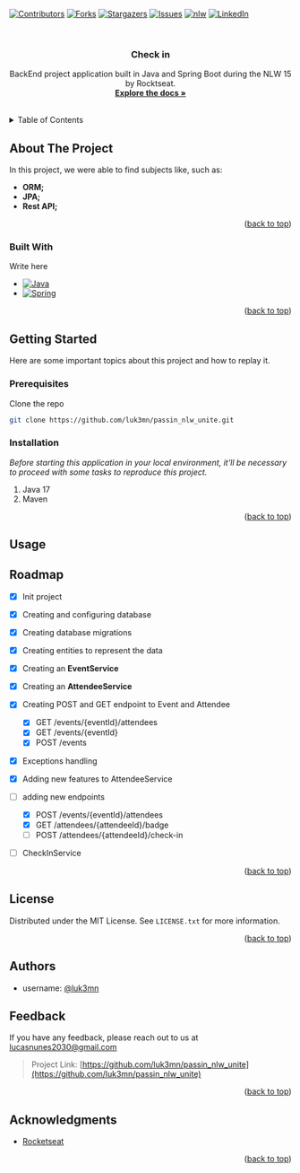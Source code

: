 <a name="passin_nlw_unite"></a>

[![Contributors][contributors-shield]][contributors-url]
[![Forks][forks-shield]][forks-url]
[![Stargazers][stars-shield]][stars-url]
[![Issues][issues-shield]][issues-url]
[![nlw][nlw-shield]][nlw-url]
[![LinkedIn][linkedin-shield]][linkedin-url]



<!-- PROJECT LOGO -->
<br />
<div align="center">

  <h3 align="center">Check in</h3>

  <p align="center">
    BackEnd project application built in Java and Spring Boot during the NLW 15 by Rocktseat.
    <br />
    <a href="https://github.com/luk3mn/passin_nlw_unite/README.md"><strong>Explore the docs »</strong></a>
    <br />
    <br />
  </p>
</div>



<!-- TABLE OF CONTENTS -->
<details>
  <summary>Table of Contents</summary>
  <ol>
    <li>
      <a href="#about-the-project">About The Project</a>
      <ul>
        <li><a href="#built-with">Built With</a></li>
      </ul>
    </li>
    <li>
      <a href="#getting-started">Getting Started</a>
      <ul>
        <li><a href="#prerequisites">Prerequisites</a></li>
        <li><a href="#installation">Installation</a></li>
      </ul>
    </li>
    <li><a href="#usage">Usage</a></li>
    <!-- <li><a href="#deploy">Deploy</a></li> -->
    <li><a href="#roadmap">Roadmap</a></li>
    <li><a href="#license">License</a></li>
    <li><a href="#authors">Authors</a></li>
    <li><a href="#feedback">Feedback</a></li>
    <li><a href="#acknowledgments">Acknowledgments</a></li>
  </ol>
</details>



<!-- ABOUT THE PROJECT -->
## About The Project
<!-- ![Home](assets/diagram.png) -->


<p align="justify">
  In this project, we were able to find subjects like, such as: 

  - **ORM;** 
  - **JPA;** 
  - **Rest API;**
</p> 

<p align="right">(<a href="#passin_nlw_unite">back to top</a>)</p>



### Built With

Write here

* [![Java][Java]][Java-url]
* [![Spring][Spring]][Spring-url]
<!-- * [![PostgreSQL][PostgreSQL]][PostgreSQL-url] -->

<p align="right">(<a href="#passin_nlw_unite">back to top</a>)</p>



<!-- GETTING STARTED -->
## Getting Started

Here are some important topics about this project and how to replay it.

### Prerequisites

  Clone the repo
   ```sh
   git clone https://github.com/luk3mn/passin_nlw_unite.git
   ```

### Installation

_Before starting this application in your local environment, it'll be necessary to proceed with some tasks to reproduce this project._

1. Java 17
2. Maven
<!-- 2. Install packages
   ```sh
   
   ``` -->

<p align="right">(<a href="#passin_nlw_unite">back to top</a>)</p>



<!-- USAGE EXAMPLES -->
## Usage


<!-- Deploy -->
<!-- ## Deploy -->


<!-- ROADMAP -->
## Roadmap

- [x] Init project
- [x] Creating and configuring database
- [x] Creating database migrations
- [x] Creating entities to represent the data
- [x] Creating an **EventService**
- [x] Creating an **AttendeeService**
- [x] Creating POST and GET endpoint to Event and Attendee
  - [x] GET /events/{eventId}/attendees
  - [x] GET /events/{eventId}
  - [x] POST /events
- [x] Exceptions handling
- [x] Adding new features to AttendeeService
- [ ] adding new endpoints
  - [x] POST /events/{eventId}/attendees
  - [x] GET /attendees/{attendeeId}/badge
  - [ ] POST /attendees/{attendeeId}/check-in
- [ ] CheckInService



<p align="right">(<a href="#passin_nlw_unite">back to top</a>)</p>



<!-- LICENSE -->
## License

Distributed under the MIT License. See `LICENSE.txt` for more information.

<p align="right">(<a href="#passin_nlw_unite">back to top</a>)</p>



## Authors

- username: [@luk3mn](https://www.github.com/luk3mn)

## Feedback

If you have any feedback, please reach out to us at lucasnunes2030@gmail.com

> Project Link: [https://github.com/luk3mn/passin_nlw_unite](https://github.com/luk3mn/passin_nlw_unite)

<p align="right">(<a href="#passin_nlw_unite">back to top</a>)</p>


<!-- ACKNOWLEDGMENTS -->
## Acknowledgments

* [Rocketseat](https://www.rocketseat.com.br/)


<p align="right">(<a href="#passin_nlw_unite">back to top</a>)</p>



<!-- MARKDOWN LINKS & IMAGES -->
<!-- https://www.markdownguide.org/basic-syntax/#reference-style-links -->
[contributors-shield]: https://img.shields.io/github/contributors/luk3mn/passin_nlw_unite.svg?style=for-the-badge
[contributors-url]: https://github.com/luk3mn/passin_nlw_unite/graphs/contributors
[issues-shield]: https://img.shields.io/github/issues/luk3mn/passin_nlw_unite.svg?style=for-the-badge
[issues-url]: https://github.com/luk3mn/passin_nlw_unite/issues
[forks-shield]: https://img.shields.io/github/forks/luk3mn/passin_nlw_unite.svg?style=for-the-badge
[forks-url]: https://github.com/luk3mn/passin_nlw_unite/network/members
[stars-shield]: https://img.shields.io/github/stars/luk3mn/passin_nlw_unite.svg?style=for-the-badge
[stars-url]: https://github.com/luk3mn/passin_nlw_unite/stargazers
[license-shield]: https://img.shields.io/github/license/othneildrew/Best-README-Template.svg?style=for-the-badge
[license-url]: https://github.com/luk3mn/passin_nlw_unite/blob/master/LICENSE
[linkedin-shield]: https://img.shields.io/badge/-LinkedIn-black.svg?style=for-the-badge&logo=linkedin&colorB=555
[linkedin-url]: https://www.linkedin.com/in/lucasmaues/
[nlw-shield]: https://img.shields.io/static/v1?label=NLW&message=15&color=8257E5&style=for-the-badge&colorB=555
[nlw-url]: https://www.rocketseat.com.br/

<!-- Stack Shields -->
<!-- Stack Shields -->
[Java]: https://img.shields.io/badge/Java-E02027?style=for-the-badge&logo=java&logoColor=ffffff
[Java-url]: https://www.java.com/en/
[Spring]: https://img.shields.io/badge/SrpingBoot-6DB33F?style=for-the-badge&logo=springboot&logoColor=ffffff
[Spring-url]: https://spring.io/projects/spring-boot